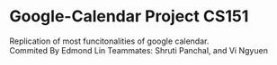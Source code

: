# Google-Calendar Project CS151
Replication of most funcitonalities of google calendar.  
Commited By Edmond Lin
Teammates: Shruti Panchal, and Vi Ngyuen
